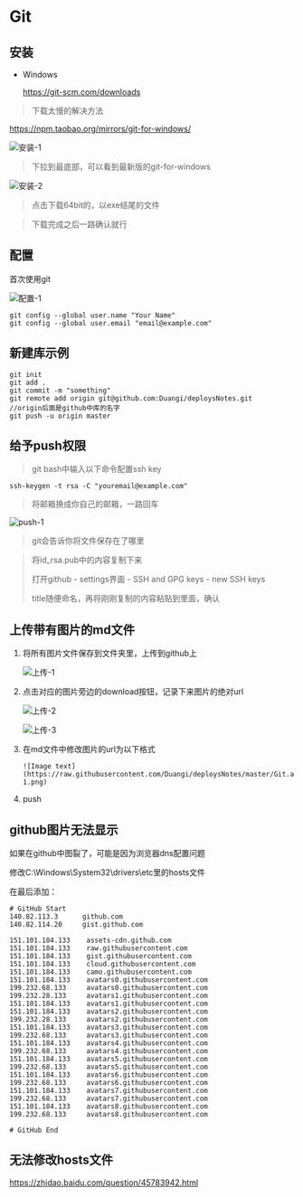 # Git

## 安装

- Windows

  https://git-scm.com/downloads

> 下载太慢的解决方法

https://npm.taobao.org/mirrors/git-for-windows/

![安装-1](https://raw.githubusercontent.com/Duangi/deploysNotes/master/Git.assets/安装-1.png)

> 下拉到最底部，可以看到最新版的git-for-windows

![安装-2](https://raw.githubusercontent.com/Duangi/deploysNotes/master/Git.assets/安装-2.png)

> 点击下载64bit的，以exe结尾的文件

> 下载完成之后一路确认就行



## 配置

首次使用git

![配置-1](https://raw.githubusercontent.com/Duangi/deploysNotes/master/Git.assets/%E9%85%8D%E7%BD%AE-1.png)

```
git config --global user.name "Your Name"
git config --global user.email "email@example.com"
```



## 新建库示例

```
git init
git add .
git commit -m "something"
git remote add origin git@github.com:Duangi/deploysNotes.git
//origin后面是github中库的名字
git push -u origin master
```



## 给予push权限

> git bash中输入以下命令配置ssh key

```ssh-keygen -t rsa -C "youremail@example.com"```

>  将邮箱换成你自己的邮箱，一路回车

![push-1](https://raw.githubusercontent.com/Duangi/deploysNotes/master/Git.assets/push%E6%9D%83%E9%99%90-1.png)

> git会告诉你将文件保存在了哪里

> 将id_rsa.pub中的内容复制下来
>
> 打开github - settings界面 - SSH and GPG keys - new SSH keys
>
> title随便命名，再将刚刚复制的内容粘贴到里面，确认



## 上传带有图片的md文件

1. 将所有图片文件保存到文件夹里，上传到github上

   ![上传-1](https://raw.githubusercontent.com/Duangi/deploysNotes/master/Git.assets/%E4%B8%8A%E4%BC%A0-1.png)

2. 点击对应的图片旁边的download按钮，记录下来图片的绝对url

   ![上传-2](https://raw.githubusercontent.com/Duangi/deploysNotes/master/Git.assets/%E4%B8%8A%E4%BC%A0-2.png)

   

   ![上传-3](https://raw.githubusercontent.com/Duangi/deploysNotes/master/Git.assets/%E4%B8%8A%E4%BC%A0-3.png)

3. 在md文件中修改图片的url为以下格式

   ```
   ![Image text](https://raw.githubusercontent.com/Duangi/deploysNotes/master/Git.assets/push%E6%9D%83%E9%99%90-1.png)
   ```

4. push

## github图片无法显示

如果在github中图裂了，可能是因为浏览器dns配置问题

修改C:\Windows\System32\drivers\etc里的hosts文件

在最后添加：

```
# GitHub Start 
140.82.113.3      github.com
140.82.114.20     gist.github.com

151.101.184.133    assets-cdn.github.com
151.101.184.133    raw.githubusercontent.com
151.101.184.133    gist.githubusercontent.com
151.101.184.133    cloud.githubusercontent.com
151.101.184.133    camo.githubusercontent.com
151.101.184.133    avatars0.githubusercontent.com
199.232.68.133     avatars0.githubusercontent.com
199.232.28.133     avatars1.githubusercontent.com
151.101.184.133    avatars1.githubusercontent.com
151.101.184.133    avatars2.githubusercontent.com
199.232.28.133     avatars2.githubusercontent.com
151.101.184.133    avatars3.githubusercontent.com
199.232.68.133     avatars3.githubusercontent.com
151.101.184.133    avatars4.githubusercontent.com
199.232.68.133     avatars4.githubusercontent.com
151.101.184.133    avatars5.githubusercontent.com
199.232.68.133     avatars5.githubusercontent.com
151.101.184.133    avatars6.githubusercontent.com
199.232.68.133     avatars6.githubusercontent.com
151.101.184.133    avatars7.githubusercontent.com
199.232.68.133     avatars7.githubusercontent.com
151.101.184.133    avatars8.githubusercontent.com
199.232.68.133     avatars8.githubusercontent.com

# GitHub End
```



## 无法修改hosts文件

https://zhidao.baidu.com/question/45783942.html
